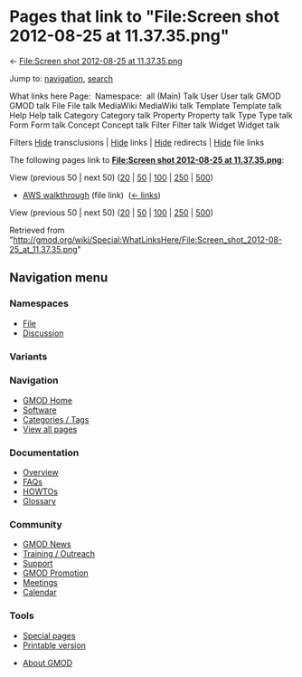 <div id="mw-page-base" class="noprint">

</div>

<div id="mw-head-base" class="noprint">

</div>

<div id="content" class="mw-body" role="main">

<span id="top"></span>

<div id="mw-js-message" style="display:none;">

</div>



# <span dir="auto">Pages that link to "File:Screen shot 2012-08-25 at 11.37.35.png"</span>

<div id="bodyContent">

<div id="contentSub">

← [File:Screen shot 2012-08-25 at
11.37.35.png](/wiki/File:Screen_shot_2012-08-25_at_11.37.35.png "File:Screen shot 2012-08-25 at 11.37.35.png")

</div>

<div id="jump-to-nav" class="mw-jump">

Jump to: [navigation](#mw-navigation), [search](#p-search)

</div>

<div id="mw-content-text">

What links here Page:  Namespace:  all (Main) Talk User User talk GMOD
GMOD talk File File talk MediaWiki MediaWiki talk Template Template talk
Help Help talk Category Category talk Property Property talk Type Type
talk Form Form talk Concept Concept talk Filter Filter talk Widget
Widget talk

Filters
[Hide](/mediawiki/index.php?title=Special:WhatLinksHere/File:Screen_shot_2012-08-25_at_11.37.35.png&hidetrans=1 "Special:WhatLinksHere/File:Screen shot 2012-08-25 at 11.37.35.png")
transclusions \|
[Hide](/mediawiki/index.php?title=Special:WhatLinksHere/File:Screen_shot_2012-08-25_at_11.37.35.png&hidelinks=1 "Special:WhatLinksHere/File:Screen shot 2012-08-25 at 11.37.35.png")
links \|
[Hide](/mediawiki/index.php?title=Special:WhatLinksHere/File:Screen_shot_2012-08-25_at_11.37.35.png&hideredirs=1 "Special:WhatLinksHere/File:Screen shot 2012-08-25 at 11.37.35.png")
redirects \|
[Hide](/mediawiki/index.php?title=Special:WhatLinksHere/File:Screen_shot_2012-08-25_at_11.37.35.png&hideimages=1 "Special:WhatLinksHere/File:Screen shot 2012-08-25 at 11.37.35.png")
file links

The following pages link to **[File:Screen shot 2012-08-25 at
11.37.35.png](/wiki/File:Screen_shot_2012-08-25_at_11.37.35.png "File:Screen shot 2012-08-25 at 11.37.35.png")**:

View (previous 50 \| next 50)
([20](/mediawiki/index.php?title=Special:WhatLinksHere/File:Screen_shot_2012-08-25_at_11.37.35.png&limit=20 "Special:WhatLinksHere/File:Screen shot 2012-08-25 at 11.37.35.png")
\|
[50](/mediawiki/index.php?title=Special:WhatLinksHere/File:Screen_shot_2012-08-25_at_11.37.35.png&limit=50 "Special:WhatLinksHere/File:Screen shot 2012-08-25 at 11.37.35.png")
\|
[100](/mediawiki/index.php?title=Special:WhatLinksHere/File:Screen_shot_2012-08-25_at_11.37.35.png&limit=100 "Special:WhatLinksHere/File:Screen shot 2012-08-25 at 11.37.35.png")
\|
[250](/mediawiki/index.php?title=Special:WhatLinksHere/File:Screen_shot_2012-08-25_at_11.37.35.png&limit=250 "Special:WhatLinksHere/File:Screen shot 2012-08-25 at 11.37.35.png")
\|
[500](/mediawiki/index.php?title=Special:WhatLinksHere/File:Screen_shot_2012-08-25_at_11.37.35.png&limit=500 "Special:WhatLinksHere/File:Screen shot 2012-08-25 at 11.37.35.png"))

- [AWS walkthrough](/wiki/AWS_walkthrough "AWS walkthrough") (file link)
  ‎ <span class="mw-whatlinkshere-tools">([←
  links](/mediawiki/index.php?title=Special:WhatLinksHere&target=AWS+walkthrough "Special:WhatLinksHere"))</span>

View (previous 50 \| next 50)
([20](/mediawiki/index.php?title=Special:WhatLinksHere/File:Screen_shot_2012-08-25_at_11.37.35.png&limit=20 "Special:WhatLinksHere/File:Screen shot 2012-08-25 at 11.37.35.png")
\|
[50](/mediawiki/index.php?title=Special:WhatLinksHere/File:Screen_shot_2012-08-25_at_11.37.35.png&limit=50 "Special:WhatLinksHere/File:Screen shot 2012-08-25 at 11.37.35.png")
\|
[100](/mediawiki/index.php?title=Special:WhatLinksHere/File:Screen_shot_2012-08-25_at_11.37.35.png&limit=100 "Special:WhatLinksHere/File:Screen shot 2012-08-25 at 11.37.35.png")
\|
[250](/mediawiki/index.php?title=Special:WhatLinksHere/File:Screen_shot_2012-08-25_at_11.37.35.png&limit=250 "Special:WhatLinksHere/File:Screen shot 2012-08-25 at 11.37.35.png")
\|
[500](/mediawiki/index.php?title=Special:WhatLinksHere/File:Screen_shot_2012-08-25_at_11.37.35.png&limit=500 "Special:WhatLinksHere/File:Screen shot 2012-08-25 at 11.37.35.png"))

</div>

<div class="printfooter">

Retrieved from
"<http://gmod.org/wiki/Special:WhatLinksHere/File:Screen_shot_2012-08-25_at_11.37.35.png>"

</div>

<div id="catlinks" class="catlinks catlinks-allhidden">

</div>

<div class="visualClear">

</div>

</div>

</div>

<div id="mw-navigation">

## Navigation menu

<div id="mw-head">



<div id="left-navigation">

<div id="p-namespaces" class="vectorTabs" role="navigation"
aria-labelledby="p-namespaces-label">

### Namespaces

- <span id="ca-nstab-image"><a href="/wiki/File:Screen_shot_2012-08-25_at_11.37.35.png"
  accesskey="c" title="View the file page [c]">File</a></span>
- <span id="ca-talk"><a
  href="/mediawiki/index.php?title=File_talk:Screen_shot_2012-08-25_at_11.37.35.png&amp;action=edit&amp;redlink=1"
  accesskey="t"
  title="Discussion about the content page [t]">Discussion</a></span>

</div>

<div id="p-variants" class="vectorMenu emptyPortlet" role="navigation"
aria-labelledby="p-variants-label">

### 

### Variants[](#)

<div class="menu">

</div>

</div>

</div>





</div>

</div>

</div>

<div id="mw-panel">

<div id="p-logo" role="banner">

<a href="/wiki/Main_Page"
style="background-image: url(http://gmod.org/images/GMOD-cogs.png);"
title="Visit the main page"></a>

</div>

<div id="p-Navigation" class="portal" role="navigation"
aria-labelledby="p-Navigation-label">

### Navigation

<div class="body">

- <span id="n-GMOD-Home">[GMOD Home](/wiki/Main_Page)</span>
- <span id="n-Software">[Software](/wiki/GMOD_Components)</span>
- <span id="n-Categories-.2F-Tags">[Categories /
  Tags](/wiki/Categories)</span>
- <span id="n-View-all-pages">[View all
  pages](/wiki/Special:AllPages)</span>

</div>

</div>

<div id="p-Documentation" class="portal" role="navigation"
aria-labelledby="p-Documentation-label">

### Documentation

<div class="body">

- <span id="n-Overview">[Overview](/wiki/Overview)</span>
- <span id="n-FAQs">[FAQs](/wiki/Category:FAQ)</span>
- <span id="n-HOWTOs">[HOWTOs](/wiki/Category:HOWTO)</span>
- <span id="n-Glossary">[Glossary](/wiki/Glossary)</span>

</div>

</div>

<div id="p-Community" class="portal" role="navigation"
aria-labelledby="p-Community-label">

### Community

<div class="body">

- <span id="n-GMOD-News">[GMOD News](/wiki/GMOD_News)</span>
- <span id="n-Training-.2F-Outreach">[Training /
  Outreach](/wiki/Training_and_Outreach)</span>
- <span id="n-Support">[Support](/wiki/Support)</span>
- <span id="n-GMOD-Promotion">[GMOD
  Promotion](/wiki/GMOD_Promotion)</span>
- <span id="n-Meetings">[Meetings](/wiki/Meetings)</span>
- <span id="n-Calendar">[Calendar](/wiki/Calendar)</span>

</div>

</div>

<div id="p-tb" class="portal" role="navigation"
aria-labelledby="p-tb-label">

### Tools

<div class="body">

- <span id="t-specialpages"><a href="/wiki/Special:SpecialPages" accesskey="q"
  title="A list of all special pages [q]">Special pages</a></span>
- <span id="t-print"><a
  href="/mediawiki/index.php?title=Special:WhatLinksHere/File:Screen_shot_2012-08-25_at_11.37.35.png&amp;printable=yes"
  rel="alternate" accesskey="p"
  title="Printable version of this page [p]">Printable version</a></span>

</div>

</div>

</div>

</div>

<div id="footer" role="contentinfo">

- <span id="footer-places-about">[About
  GMOD](/wiki/GMOD:About "GMOD:About")</span>

<!-- -->






</div>
